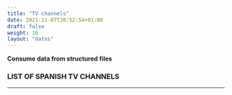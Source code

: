 ```yaml
---
title: "TV channels"
date: 2021-11-07T20:52:54+01:00
draft: false
weight: 16
layout: "datos"
---
```

**Consume data from structured files**  
### LIST OF SPANISH TV CHANNELS
***

